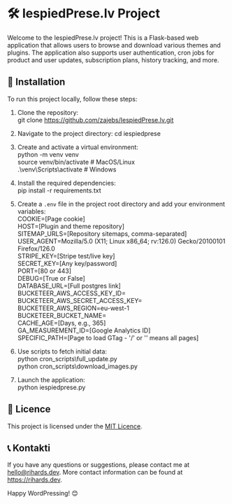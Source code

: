# 🛠️ IespiedPrese.lv Project

Welcome to the IespiedPrese.lv project! This is a Flask-based web application that allows users to browse and download various themes and plugins. The application also supports user authentication, cron jobs for product and user updates, subscription plans, history tracking, and more.

## 🚀 Installation

To run this project locally, follow these steps:

1. Clone the repository:  
   git clone https://github.com/zajebs/IespiedPrese.lv.git

2. Navigate to the project directory: 
   cd iespiedprese

3. Create and activate a virtual environment:  
   python -m venv venv  
   source venv/bin/activate  # MacOS/Linux  
   .\venv\Scripts\activate  # Windows

4. Install the required dependencies:  
   pip install -r requirements.txt

5. Create a `.env` file in the project root directory and add your environment variables:  
   COOKIE=[Page cookie]  
   HOST=[Plugin and theme repository]  
   SITEMAP_URLS=[Repository sitemaps, comma-separated]  
   USER_AGENT=Mozilla/5.0 (X11; Linux x86_64; rv:126.0) Gecko/20100101 Firefox/126.0  
   STRIPE_KEY=[Stripe test/live key]  
   SECRET_KEY=[Any key/password]  
   PORT=[80 or 443]  
   DEBUG=[True or False]  
   DATABASE_URL=[Full postgres link]  
   BUCKETEER_AWS_ACCESS_KEY_ID=  
   BUCKETEER_AWS_SECRET_ACCESS_KEY=  
   BUCKETEER_AWS_REGION=eu-west-1  
   BUCKETEER_BUCKET_NAME=  
   CACHE_AGE=[Days, e.g., 365]  
   GA_MEASUREMENT_ID=[Google Analytics ID]  
   SPECIFIC_PATH=[Page to load GTag - '/' or '' means all pages]  

7. Use scripts to fetch initial data:  
   python cron_scripts\full_update.py  
   python cron_scripts\download_images.py

6. Launch the application:  
   python iespiedprese.py

## 📜 Licence

This project is licensed under the [MIT Licence](LICENSE).

## 📞 Kontakti

If you have any questions or suggestions, please contact me at hello@rihards.dev. More contact information can be found at https://rihards.dev.

Happy WordPressing! 😊
